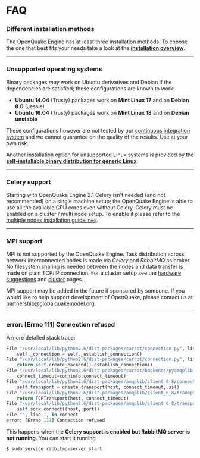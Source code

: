 # FAQ

### Different installation methods

The OpenQuake Engine has at least three installation methods. To choose the one that best fits your needs take a look at the **[installation overview](installing/overview.md)**.

***

### Unsupported operating systems

Binary packages *may* work on Ubuntu derivatives and Debian if the dependencies are satisfied; these configurations are known to work:
- **Ubuntu 14.04** (Trusty) packages work on **Mint Linux 17** and on **Debian 8.0** (Jessie)
- **Ubuntu 16.04** (Trusty) packages work on **Mint Linux 18** and on **Debian unstable**

These configurations however are not tested by our [continuous integration system](https://ci.openquake.org) and we cannot guarantee on the quality of the results. Use at your own risk.

Another installation option for unsupported Linux systems is provided by the **[self-installable binary distribution for generic Linux](installing/linux-generic.md)**.

***

### Celery support

Starting with OpenQuake Engine 2.1 Celery isn't needed (and not recommended) on a single machine setup; the OpenQuake Engine is able to use all the available CPU cores even without Celery.
Celery must be enabled on a cluster / multi node setup. To enable it please refer to the [multiple nodes installation guidelines](installing/cluster.md).

***

### MPI support

MPI is not supported by the OpenQuake Engine. Task distribution across network interconnected nodes is made via *Celery* and *RabbitMQ* as broker. No filesystem sharing is needed between the nodes and data transfer is made on plain TCP/IP connection. For a cluster setup see the [hardware suggestions](hardware-suggestions.md) and [cluster](installing/cluster.md) pages.

MPI support may be added in the future if sponsored by someone. If you would like to help support development of OpenQuake, please contact us at [partnership@globalquakemodel.org](mailto:partnership@globalquakemodel.org).

***

### error: [Errno 111] Connection refused

A more detailed stack trace:

```Python
File "/usr/local/lib/python2.6/dist-packages/carrot/connection.py", line 135, in connection
    self._connection = self._establish_connection()
File "/usr/local/lib/python2.6/dist-packages/carrot/connection.py", line 148, in _establish_connection
    return self.create_backend().establish_connection()
File "/usr/local/lib/python2.6/dist-packages/carrot/backends/pyamqplib.py", line 208, in establish_connection
    connect_timeout=conninfo.connect_timeout)
File "/usr/local/lib/python2.6/dist-packages/amqplib/client_0_8/connection.py", line 125, in __init__
    self.transport = create_transport(host, connect_timeout, ssl)
File "/usr/local/lib/python2.6/dist-packages/amqplib/client_0_8/transport.py", line 220, in create_transport
    return TCPTransport(host, connect_timeout)
File "/usr/local/lib/python2.6/dist-packages/amqplib/client_0_8/transport.py", line 58, in __init__
    self.sock.connect((host, port))
File "", line 1, in connect
error: [Errno 111] Connection refused
```

This happens when the **Celery support is enabled but RabbitMQ server is not running**. You can start it running
```bash
$ sudo service rabbitmq-server start
``` 
